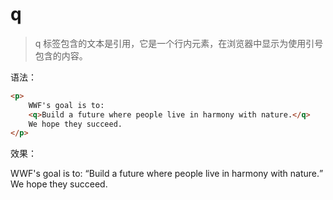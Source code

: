 # q

> q 标签包含的文本是引用，它是一个行内元素，在浏览器中显示为使用引号包含的内容。

语法：

```html
<p>
    WWF's goal is to:
    <q>Build a future where people live in harmony with nature.</q>
    We hope they succeed.
</p>
```

效果：

<p>
    WWF's goal is to:
    <q>Build a future where people live in harmony with nature.</q>
    We hope they succeed.
</p>